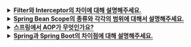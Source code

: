 <!-- Filter와 Interceptor의 차이에 대해서 설명해주세요. -->
<details>
  <summary><span style="border-bottom:0.05em solid"><strong>Filter와 Interceptor의 차이에 대해 설명해주세요.</strong></span></summary>
<hr>
Filter는 Java가 지원하는 기술로, Spring Context 외부에서 동작하며 Dispatcher Servlet에 요청이 전달되기 전/후에 url 패턴에 맞는 모든 요청에 대해 부가 작업을 처리할 수 있도록 합니다. Dispatch Servlet 이전에 WAS 내에서 Application Context에 등록된 필터가 실행됩니다.
<br></br>
Interceptor는 Spring이 제공하는 기술로써, Spring Context 내부에서 동작하며 Dispatcher Servlet이 Controller를 호출하기 전 / 후에 인터셉터가 끼어들어 요청과 응답을 참조하거나 가공할 수 있는 기능을 제공합니다.
<br></br>

<details>
    <summary><span style="border-bottom:0.05em solid"><strong>번외</strong></span></summary>
    <img src="./images/filter-vs-interceptor.png">

    필터는 전후처리를 doFilter로 공통적으로 처리합니다.

    인터셉터는 preHanlde()과 postHandle() 메소드로 분기가 명확하게 나누어져 있습니다.

    [작동 순서]
    Servlet Request ➡ doFilter ➡ Dispatch Servlet ➡ preHandler ➡ Controller ➡ Service

    Service ➡ Controller ➡ postHandler ➡ Dispatch Servlet ➡ doFilter ➡ Servlet Response

  </details>
<hr>
</details>

<!-- Spring Bean Scope의 종류와 각각의 범위에 대해서 설명해주세요. -->
<details>
  <summary><span style="border-bottom:0.05em solid"><strong>Spring Bean Scope의 종류와 각각의 범위에 대해서 설명해주세요.</strong></span></summary>
<hr>

**Spring Bean의 Scope는 빈이 존재할 수 있는 생명 주기(범위)를 뜻하며,**<br>
**Singleton, Prototype, Request, Session, Application, Websocket 등이 있습니다.**

**Singleton은** 기본값으로 스프링 컨테이너의 시작과 종료까지 **단 하나의 객체만** 생성됩니다.<br>
**Prototype은** 빈의 생성부터 의존관계 주입까지만 관여하며 스프링 컨테이너에게 빈을 요청할 때마다 매번 새로운 객체가 생성됩니다.<br>
**Request는** 요청이 들어와서 나갈때까지 각각의 HTTP Request마다 **단 하나의 객체만** 생성됩니다.<br>
**Session은** HTTP Session과 동일한 생명주기를 가지며 각 세션당 **단 하나의 객체만** 생성됩니다.<br>
**Application은** ServletContext와 동일한 생명주기를 가지며 각 Application당 **단 하나의 객체만** 생성됩니다.<br>
**WebSocket은** WebSocket과 동일한 생명주기를 가지며 각 WebSocket당 **단 하나의 객체만** 생성됩니다.<br>

<br>

<details>
    <summary><span style="border-bottom:0.05em solid"><strong>IoC(Inversion of Control)</strong></span></summary>

**IoC(Inversion of Control)란** "제어의 역전" 이라는 의미로 <br>
**메소드나 객체의 호출작업을 개발자가 직접 하는 것이 아니라, 외부에서 대신하는 것을 말합니다.**

IoC는 제어의 역전이라고 말하며, 간단히 말해 "제어의 흐름을 바꾼다"라고 합니다.
**객체의 의존성을 역전시켜 객체 간의 결합도를 줄이고 유연한 코드를 작성할 수 있게 하여**
**가독성 및 테스트, 코드 중복, 유지 보수를 편하게 할 수 있게 합니다.**

  </details>

<hr>
</details>

<!-- 스프링에서 AOP가 무엇인가요? -->
<details>
  <summary><span style="border-bottom:0.05em solid"><strong>스프링에서 AOP가 무엇인가요?</strong></span></summary>
<hr>
AOP란 관점 지향 프로그래밍으로

어떠한 핵심 비즈니스 로직의 클래스나 메소드를 기준으로 관점을 잡고 모듈화하고
공통되고 반복적인 코드들을 모듈과 분리하여 재사용하는 것을 의미합니다.
<br></br>
스프링 AOP의 목적은 OOP와 마찬가지로 모듈화해서 재사용 가능한 구성을 만드는 것이고, 모듈화된 객체를 편하게 적용할 수 있게 함으로써 개발자가 비즈니스 로직을 구현하는 데만 집중할 수 있게 도와주는 것입니다.
<br></br>
Spring은 Bean으로 등록된 객체에 프록시 객체를 사용하여 접근제어 및 부가기능을 추가할 수 있습니다.
<br></br>

<details>
    <summary><span style="border-bottom:0.05em solid"><strong>번외</strong></span></summary>

    ※ Spring AOP의 Advice 종류
    Before: 모듈 실행 전
    After Returning: 모듈 실행 후(예외 발생 X)
    Afther Throwing: 모듈 실행 도중 예외 발생 시
    After: 모듈 실행 후 예외, 결과에 상관 없이
    Around: 모듈 실행 전, 후, 익셉션 발생 시

  </details>
<hr>
</details>

<!--Spring과 Spring Boot의 차이점에 대해 설명해주세요. -->
<details>
  <summary><span style="border-bottom:0.05em solid"><strong>Spring과 Spring Boot의 차이점에 대해 설명해주세요.</strong></span></summary>
<hr>

첫째, 기존 스프링에서는 웹 어플리케이션이 압축된 war파일과 이 war파일을 실행시킬 WAS를 함께 배포했지만,
스프링 부트는 **내장 WAS**를 통해 단순히 jar파일만 통해서 배포가 가능합니다.

둘째, 각종 환경 설정등을 **@SpringBootApplication** 어노테이션을 통해 자동으로 설정해주기 때문에
설정들을 하나하나 따로 설정해줄 필요가 없습니다.

셋째, 스프링 부트는 spring-boot-starter에 의해 모든 **의존성을 좀 더 편리**하게 관리할 수 있게 해줍니다.
예를 들어, spring-boot-starter-jpa의 의존성을 추가했을 때, spring-aop, spring-jdbc등이 같이 선언되어 있기 때문에
의존성을 추가하기 편리합니다.

<hr>
</details>
